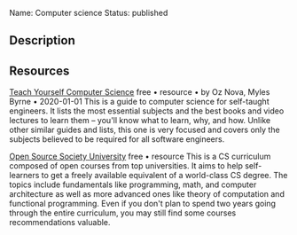 Name: Computer science
Status: published

## Description

## Resources

[Teach Yourself Computer Science](https://teachyourselfcs.com/)
free • resource • by Oz Nova, Myles Byrne • 2020-01-01
This is a guide to computer science for self-taught engineers. It lists the most essential subjects and the best books and video lectures to learn them – you'll know what to learn, why, and how. Unlike other similar guides and lists, this one is very focused and covers only the subjects believed to be required for all software engineers.

[Open Source Society University](https://github.com/ossu/computer-science)
free • resource
This is a CS curriculum composed of open courses from top universities. It aims to help self-learners to get a freely available equivalent of a world-class CS degree. The topics include fundamentals like programming, math, and computer architecture as well as more advanced ones like theory of computation and functional programming. Even if you don't plan to spend two years going through the entire curriculum, you may still find some courses recommendations valuable.
